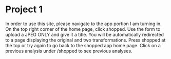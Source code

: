 Project 1
========

In order to use this site, please navigate to the app portion I am turning in.
On the top right corner of the home page, click shopped.
Use the form to upload a JPEG ONLY and give it a title.
You will be automatically redirected to a page displaying the original and two transformations.
Press shopped at the top or try again to go back to the shopped app home page.
Click on a previous analysis under /shopped to see previous analyses.
